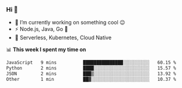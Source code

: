 ### Hi 👋

<!--
**nodejh/nodejh** is a ✨ _special_ ✨ repository because its `README.md` (this file) appears on your GitHub profile.

Here are some ideas to get you started:

- 🔭 I’m currently working on ...
- 🌱 I’m currently learning ...
- 👯 I’m looking to collaborate on ...
- 🤔 I’m looking for help with ...
- 💬 Ask me about ...
- 📫 How to reach me: ...
- 😄 Pronouns: ...
- ⚡ Fun fact: ...
-->

- 🔭 I’m currently working on something cool :wink:
- ⚡ Node.js, Java, Go :thought_balloon:
- 🤖 Serverless, Kubernetes, Cloud Native

📊 **This week I spent my time on**

<!--START_SECTION:waka-->

```txt
JavaScript   9 mins          ███████████████░░░░░░░░░░   60.15 %
Python       2 mins          ████░░░░░░░░░░░░░░░░░░░░░   15.57 %
JSON         2 mins          ███▒░░░░░░░░░░░░░░░░░░░░░   13.92 %
Other        1 min           ██▓░░░░░░░░░░░░░░░░░░░░░░   10.37 %
```

<!--END_SECTION:waka-->


<!--
:traffic_light: **Visitors**

![visitors](https://visitor-badge.glitch.me/badge?page_id=nodejh.nodejh)
-->
